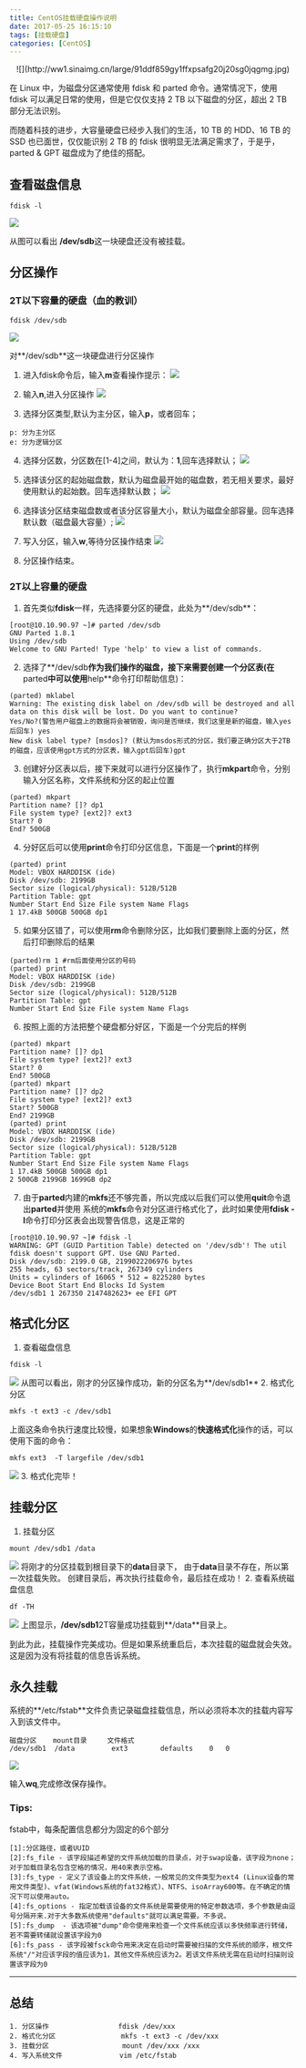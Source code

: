 ```yaml
---
title: CentOS挂载硬盘操作说明
date: 2017-05-25 16:15:10
tags: [挂载硬盘]
categories: [CentOS]
---
```


<p align="center">
![](http://ww1.sinaimg.cn/large/91ddf859gy1ffxpsafg20j20sg0jqgmg.jpg)
</p>

在 Linux 中，为磁盘分区通常使用 fdisk 和 parted 命令。通常情况下，使用 fdisk 可以满足日常的使用，但是它仅仅支持 2 TB 以下磁盘的分区，超出 2 TB 部分无法识别。

而随着科技的进步，大容量硬盘已经步入我们的生活，10 TB 的 HDD、16 TB 的 SSD 也已面世，仅仅能识别 2 TB 的 fdisk 很明显无法满足需求了，于是乎，parted & GPT 磁盘成为了绝佳的搭配。
## 查看磁盘信息 
```
fdisk -l
```
![](http://ww1.sinaimg.cn/large/91ddf859gy1ffxojv7q0kj20hm0g5gm8.jpg)

从图可以看出 **/dev/sdb**这一块硬盘还没有被挂载。

## 分区操作
### 2T以下容量的硬盘（血的教训）
```
fdisk /dev/sdb
```
![](http://ww1.sinaimg.cn/large/91ddf859gy1ffxonjnh16j20eq03ndfp.jpg)

对**/dev/sdb**这一块硬盘进行分区操作

1. 进入fdisk命令后，输入**m**查看操作提示：
![](http://ww1.sinaimg.cn/large/91ddf859gy1ffxoou2af5j20b709h0su.jpg)

2. 输入**n**,进入分区操作
![](http://ww1.sinaimg.cn/large/91ddf859gy1ffxopp0oj7j20bd02i0sj.jpg)

3. 选择分区类型,默认为主分区，输入**p**，或者回车；
```    
p: 分为主分区
e: 分为逻辑分区
```
4. 选择分区数，分区数在[1-4]之间，默认为：**1**,回车选择默认；
![](http://ww1.sinaimg.cn/large/91ddf859gy1ffxotzy420j208e01amwx.jpg)

5. 选择该分区的起始磁盘数，默认为磁盘最开始的磁盘数，若无相关要求，最好使用默认的起始数。回车选择默认数；
![](http://ww1.sinaimg.cn/large/91ddf859gy1ffxoxefllkj20bg00tdfl.jpg)
6. 选择该分区结束磁盘数或者该分区容量大小，默认为磁盘全部容量。回车选择默认数（磁盘最大容量）;
![](http://ww1.sinaimg.cn/large/91ddf859gy1ffxoxjveo5j20gu0120si.jpg)
7. 写入分区，输入**w**,等待分区操作结束
![](http://ww1.sinaimg.cn/large/91ddf859gy1ffxoyqyb1pj20ad02b0sj.jpg)
8. 分区操作结束。

### 2T以上容量的硬盘
1. 首先类似**fdisk**一样，先选择要分区的硬盘，此处为**/dev/sdb**：
```
[root@10.10.90.97 ~]# parted /dev/sdb
GNU Parted 1.8.1
Using /dev/sdb
Welcome to GNU Parted! Type 'help' to view a list of commands.
```
2. 选择了**/dev/sdb**作为我们操作的磁盘，接下来需要创建一个分区表(在**parted**中可以使用**help**命令打印帮助信息)：
```
(parted) mklabel
Warning: The existing disk label on /dev/sdb will be destroyed and all data on this disk will be lost. Do you want to continue?
Yes/No?(警告用户磁盘上的数据将会被销毁，询问是否继续，我们这里是新的磁盘，输入yes后回车) yes
New disk label type? [msdos]? (默认为msdos形式的分区，我们要正确分区大于2TB的磁盘，应该使用gpt方式的分区表，输入gpt后回车)gpt
```
3. 创建好分区表以后，接下来就可以进行分区操作了，执行**mkpart**命令，分别输入分区名称，文件系统和分区的起止位置
```
(parted) mkpart
Partition name? []? dp1
File system type? [ext2]? ext3
Start? 0
End? 500GB
```
4. 分好区后可以使用**print**命令打印分区信息，下面是一个**print**的样例
```
(parted) print
Model: VBOX HARDDISK (ide)
Disk /dev/sdb: 2199GB
Sector size (logical/physical): 512B/512B
Partition Table: gpt
Number Start End Size File system Name Flags
1 17.4kB 500GB 500GB dp1
```
5. 如果分区错了，可以使用**rm**命令删除分区，比如我们要删除上面的分区，然后打印删除后的结果
```
(parted)rm 1 #rm后面使用分区的号码
(parted) print
Model: VBOX HARDDISK (ide)
Disk /dev/sdb: 2199GB
Sector size (logical/physical): 512B/512B
Partition Table: gpt
Number Start End Size File system Name Flags
```
6. 按照上面的方法把整个硬盘都分好区，下面是一个分完后的样例
```
(parted) mkpart
Partition name? []? dp1
File system type? [ext2]? ext3
Start? 0
End? 500GB
(parted) mkpart
Partition name? []? dp2
File system type? [ext2]? ext3
Start? 500GB
End? 2199GB
(parted) print
Model: VBOX HARDDISK (ide)
Disk /dev/sdb: 2199GB
Sector size (logical/physical): 512B/512B
Partition Table: gpt
Number Start End Size File system Name Flags
1 17.4kB 500GB 500GB dp1
2 500GB 2199GB 1699GB dp2
```
7. 由于**parted**内建的**mkfs**还不够完善，所以完成以后我们可以使用**quit**命令退出**parted**并使用 系统的**mkfs**命令对分区进行格式化了，此时如果使用**fdisk -l**命令打印分区表会出现警告信息，这是正常的
```
[root@10.10.90.97 ~]# fdisk -l
WARNING: GPT (GUID Partition Table) detected on '/dev/sdb'! The util fdisk doesn't support GPT. Use GNU Parted.
Disk /dev/sdb: 2199.0 GB, 2199022206976 bytes
255 heads, 63 sectors/track, 267349 cylinders
Units = cylinders of 16065 * 512 = 8225280 bytes
Device Boot Start End Blocks Id System
/dev/sdb1 1 267350 2147482623+ ee EFI GPT
```

## 格式化分区
1. 查看磁盘信息
```
fdisk -l
```
![](http://ww1.sinaimg.cn/large/91ddf859gy1ffxp0pv7wfj20fq0gp74x.jpg)
从图可以看出，刚才的分区操作成功，新的分区名为**/dev/sdb1**
2. 格式化分区
```
mkfs -t ext3 -c /dev/sdb1
```
上面这条命令执行速度比较慢，如果想象**Windows**的**快速格式化**操作的话，可以使用下面的命令：
```
mkfs ext3  -T largefile /dev/sdb1
```
![](http://ww1.sinaimg.cn/large/91ddf859gy1ffxp6kawtuj20fz0a60sz.jpg)
3. 格式化完毕！

## 挂载分区
1. 挂载分区
```
mount /dev/sdb1 /data
```
![](http://ww1.sinaimg.cn/large/91ddf859gy1ffxp8g8o3lj20ab01tmwz.jpg)
将刚才的分区挂载到根目录下的**data**目录下，
由于**data**目录不存在，所以第一次挂载失败。
创建目录后，再次执行挂载命令，最后挂在成功！
2. 查看系统磁盘信息
```
df -TH
```
![](http://ww1.sinaimg.cn/large/91ddf859gy1ffxpbab8kuj20dm04qweh.jpg)
上图显示，**/dev/sdb1**2T容量成功挂载到**/data**目录上。

到此为此，挂载操作完美成功。但是如果系统重启后，本次挂载的磁盘就会失效。这是因为没有将挂载的信息告诉系统。

## 永久挂载
系统的**/etc/fstab**文件负责记录磁盘挂载信息，所以必须将本次的挂载内容写入到该文件中。
```
磁盘分区    mount目录     文件格式
/dev/sdb1  /data         ext3        defaults    0   0 
```
![](http://ww1.sinaimg.cn/large/91ddf859gy1ffzw5fdg6yj20jq05swei.jpg)

输入**wq**,完成修改保存操作。

### Tips:
fstab中，每条配置信息都分为固定的6个部分
```
[1]:分区路径，或者UUID
[2]:fs_file - 该字段描述希望的文件系统加载的目录点，对于swap设备，该字段为none；对于加载目录名包含空格的情况，用40来表示空格。
[3]:fs_type - 定义了该设备上的文件系统，一般常见的文件类型为ext4 (Linux设备的常用文件类型)、vfat(Windows系统的fat32格式)、NTFS、isoArray600等。在不确定的情况下可以使用auto。
[4]:fs_options - 指定加载该设备的文件系统是需要使用的特定参数选项，多个参数是由逗号分隔开来.对于大多数系统使用"defaults"就可以满足需要。不多说。
[5]:fs_dump  - 该选项被"dump"命令使用来检查一个文件系统应该以多快频率进行转储，若不需要转储就设置该字段为0
[6]:fs_pass - 该字段被fsck命令用来决定在启动时需要被扫描的文件系统的顺序，根文件系统"/"对应该字段的值应该为1，其他文件系统应该为2。若该文件系统无需在启动时扫描则设置该字段为0
```

----------

## 总结
```
1. 分区操作                 fdisk /dev/xxx
2. 格式化分区                mkfs -t ext3 -c /dev/xxx
3. 挂载分区                  mount /dev/xxx /xxx
4. 写入系统文件              vim /etc/fstab
```
